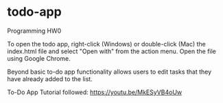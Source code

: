 # todo-app

Programming HW0

To open the todo app, right-click (Windows) or double-click (Mac) the index.html file and select "Open with" from the action menu. Open the file using Google Chrome.

Beyond basic to-do app functionality allows users to edit tasks that they have already added to the list.

To-Do App Tutorial followed: https://youtu.be/MkESyVB4oUw